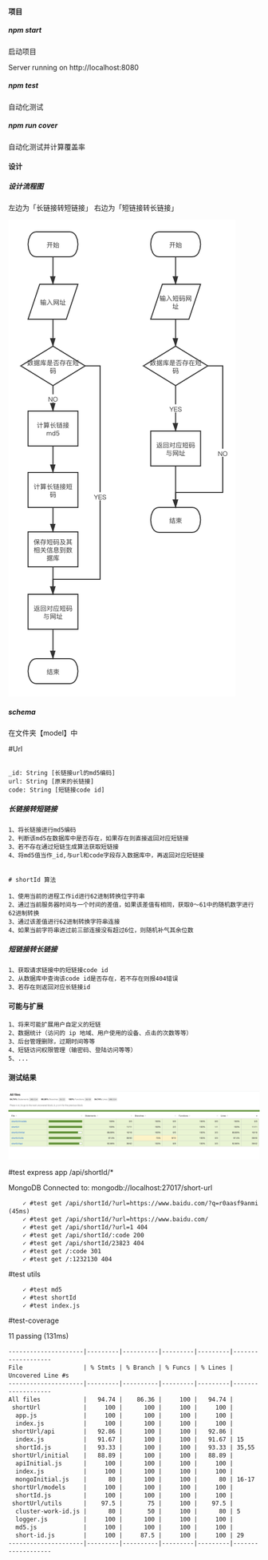 #### 项目


##### npm start

启动项目

Server running on  http://localhost:8080

##### npm test

自动化测试

##### npm run cover

自动化测试并计算覆盖率


#### 设计

##### 设计流程图

左边为「长链接转短链接」
右边为「短链接转长链接」

![Image text](picture.png)

##### schema

在文件夹【model】中

#Url
```

_id: String [长链接url的md5编码]
url: String [原来的长链接]
code: String [短链接code id]

```

##### 长链接转短链接
```
1、将长链接进行md5编码
2、判断该md5在数据库中是否存在，如果存在则直接返回对应短链接
3、若不存在通过短链生成算法获取短链接
4、将md5值当作_id,与url和code字段存入数据库中，再返回对应短链接


# shortId 算法

1、使用当前的进程工作id进行62进制转换位字符串
2、通过当前服务器时间与一个时间的差值，如果该差值有相同，获取0～61中的随机数字进行62进制转换
3、通过该差值进行62进制转换字符串连接
4、如果当前字符串进过前三部连接没有超过6位，则随机补气其余位数

```

##### 短链接转长链接

```
1、获取请求链接中的短链接code id
2、从数据库中查询该code id是否存在，若不存在则报404错误
3、若存在则返回对应长链接id
```



#### 可能与扩展

```
1、将来可能扩展用户自定义的短链
2、数据统计（访问的 ip 地域、用户使用的设备、点击的次数等等）
3、后台管理删除，过期时间等等
4、短链访问权限管理（输密码、登陆访问等等）
5、...

```

#### 测试结果


![Image text](test-picture.jpg)

#test express app /api/shortId/*

MongoDB Connected to: mongodb://localhost:27017/short-url
```
    ✓ #test get /api/shortId/?url=https://www.baidu.com/?q=r0aasf9anmi (45ms)
    ✓ #test get /api/shortId/?url=https://www.baidu.com/
    ✓ #test get /api/shortId/?url=1 404
    ✓ #test get /api/shortId/:code 200
    ✓ #test get /api/shortId/23823 404
    ✓ #test get /:code 301
    ✓ #test get /:1232130 404
```
  #test utils
```
    ✓ #test md5
    ✓ #test shortId
    ✓ #test index.js
```

#test-coverage

  11 passing (131ms)

```
---------------------|---------|----------|---------|---------|-------------------
File                 | % Stmts | % Branch | % Funcs | % Lines | Uncovered Line #s 
---------------------|---------|----------|---------|---------|-------------------
All files            |   94.74 |    86.36 |     100 |   94.74 |                   
 shortUrl            |     100 |      100 |     100 |     100 |                   
  app.js             |     100 |      100 |     100 |     100 |                   
  index.js           |     100 |      100 |     100 |     100 |                   
 shortUrl/api        |   92.86 |      100 |     100 |   92.86 |                   
  index.js           |   91.67 |      100 |     100 |   91.67 | 15                
  shortId.js         |   93.33 |      100 |     100 |   93.33 | 35,55             
 shortUrl/initial    |   88.89 |      100 |     100 |   88.89 |                   
  apiInitial.js      |     100 |      100 |     100 |     100 |                   
  index.js           |     100 |      100 |     100 |     100 |                   
  mongoInitial.js    |      80 |      100 |     100 |      80 | 16-17             
 shortUrl/models     |     100 |      100 |     100 |     100 |                   
  shortId.js         |     100 |      100 |     100 |     100 |                   
 shortUrl/utils      |    97.5 |       75 |     100 |    97.5 |                   
  cluster-work-id.js |      80 |       50 |     100 |      80 | 5                 
  logger.js          |     100 |      100 |     100 |     100 |                   
  md5.js             |     100 |      100 |     100 |     100 |                   
  short-id.js        |     100 |     87.5 |     100 |     100 | 29                
---------------------|---------|----------|---------|---------|-------------------
```